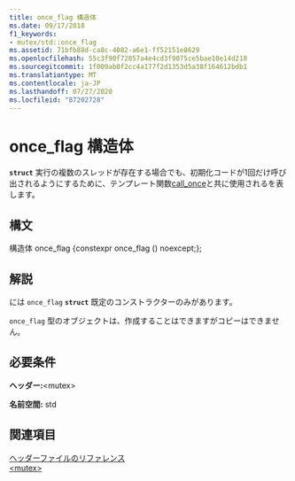 ```yaml
---
title: once_flag 構造体
ms.date: 09/17/2018
f1_keywords:
- mutex/std::once_flag
ms.assetid: 71bfb88d-ca8c-4082-a6e1-ff52151e8629
ms.openlocfilehash: 55c3f90f72857a4e4cd3f9075ce5bae10e14d218
ms.sourcegitcommit: 1f009ab0f2cc4a177f2d1353d5a38f164612bdb1
ms.translationtype: MT
ms.contentlocale: ja-JP
ms.lasthandoff: 07/27/2020
ms.locfileid: "87202728"
---
```

# <a name="once_flag-structure"></a>once_flag 構造体

**`struct`** 実行の複数のスレッドが存在する場合でも、初期化コードが1回だけ呼び出されるようにするために、テンプレート関数[call_once](../standard-library/mutex-functions.md#call_once)と共に使用されるを表します。

## <a name="syntax"></a>構文

構造体 once_flag {constexpr once_flag () noexcept;};

## <a name="remarks"></a>解説

には `once_flag` **`struct`** 既定のコンストラクターのみがあります。

`once_flag` 型のオブジェクトは、作成することはできますがコピーはできません。

## <a name="requirements"></a>必要条件

**ヘッダー:**\<mutex>

**名前空間:** std

## <a name="see-also"></a>関連項目

[ヘッダーファイルのリファレンス](../standard-library/cpp-standard-library-header-files.md)\
[\<mutex>](../standard-library/mutex.md)
